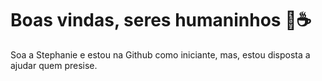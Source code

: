 # Boas vindas, seres humaninhos 🤎☕

Soa a Stephanie e estou na Github como iniciante, mas, estou disposta a ajudar quem presise.
